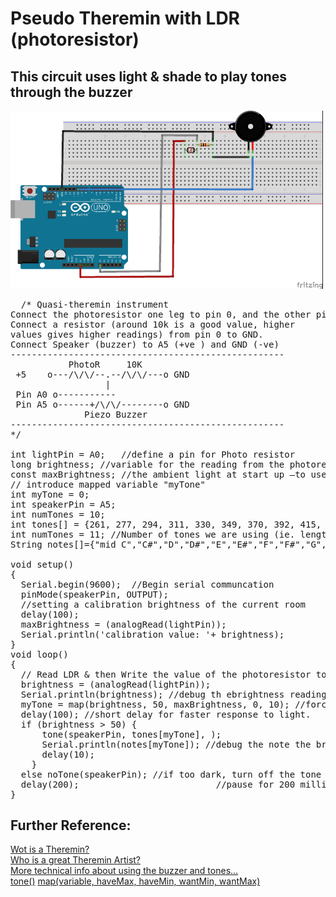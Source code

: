 # Pseudo Theremin with LDR (photoresistor)
## This circuit uses light & shade to play tones through the buzzer
<img src="Pseudo-Theremin_bb.webp" width=500 /><br/>
<pre>
  /* Quasi-theremin instrument
Connect the photoresistor one leg to pin 0, and the other pin to +5V
Connect a resistor (around 10k is a good value, higher
values gives higher readings) from pin 0 to GND.
Connect Speaker (buzzer) to A5 (+ve ) and GND (-ve)
----------------------------------------------------
           PhotoR     10K
 +5    o---/\/\/--.--/\/\/---o GND
                  |
 Pin A0 o-----------
 Pin A5 o------+/\/\/--------o GND
              Piezo Buzzer
----------------------------------------------------
*/

int lightPin = A0;   //define a pin for Photo resistor
long brightness; //variable for the reading from the photoresistor
const maxBrightness; //the ambient light at start up —to use as 'max calibration'
// introduce mapped variable "myTone"
int myTone = 0;
int speakerPin = A5;
int numTones = 10;
int tones[] = {261, 277, 294, 311, 330, 349, 370, 392, 415, 440, 457};
int numTones = 11; //Number of tones we are using (ie. length of tones array)
String notes[]={"mid C","C#","D","D#","E","E#","F","F#","G","G#","A"};

void setup()
{
  Serial.begin(9600);  //Begin serial communcation
  pinMode(speakerPin, OUTPUT);
  //setting a calibration brightness of the current room
  delay(100);
  maxBrightness = (analogRead(lightPin));
  Serial.println('calibration value: '+ brightness);
}
void loop()
{  
  // Read LDR & then Write the value of the photoresistor to the serial monitor to debug.
  brightness = (analogRead(lightPin));
  Serial.println(brightness); //debug th ebrightness reading
  myTone = map(brightness, 50, maxBrightness, 0, 10); //force the values (myTone) to 'cover' the range of the chosen tones - from tones[0] to tones[10]
  delay(100); //short delay for faster response to light.
  if (brightness > 50) {
      tone(speakerPin, tones[myTone], );
      Serial.println(notes[myTone]); //debug the note the brightness is mapped to
      delay(10);
    }
  else noTone(speakerPin); //if too dark, turn off the tone completely
  delay(200);                          //pause for 200 millis to allow tone to play and new reading
}
</pre>
## Further Reference:<br/>
[Wot is a Theremin?](https://en.wikipedia.org/wiki/Theremin)<br/>
[Who is a great Theremin Artist?](http://www.doritchrysler.com/projects.html)<br/>
[More technical info about using the buzzer and tones...](https://www.programmingelectronics.com/an-easy-way-to-make-noise-with-arduino-using-tone/)<br/>
[tone()](https://www.arduino.cc/reference/en/language/functions/advanced-io/tone/)
[map(variable, haveMax, haveMin, wantMin, wantMax)](https://www.arduino.cc/reference/en/language/functions/math/map/)<br/>
